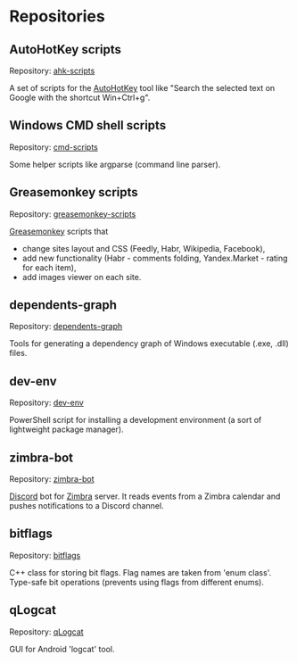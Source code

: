 # Repositories


## AutoHotKey scripts

Repository: [ahk-scripts](https://github.com/DmitrySokolov/ahk-scripts)

A set of scripts for the [AutoHotKey](https://www.autohotkey.com/) tool like "Search the selected text on Google with the shortcut Win+Ctrl+g".


## Windows CMD shell scripts

Repository: [cmd-scripts](https://github.com/DmitrySokolov/cmd-scripts)

Some helper scripts like argparse (command line parser).


## Greasemonkey scripts

Repository: [greasemonkey-scripts](https://github.com/DmitrySokolov/greasemonkey-scripts)

[Greasemonkey](https://addons.mozilla.org/firefox/addon/greasemonkey/) scripts that
* change sites layout and CSS (Feedly, Habr, Wikipedia, Facebook),
* add new functionality (Habr - comments folding, Yandex.Market - rating for each item),
* add images viewer on each site.


## dependents-graph

Repository: [dependents-graph](https://github.com/DmitrySokolov/dependents-graph)

Tools for generating a dependency graph of Windows executable (.exe, .dll) files.


## dev-env

Repository: [dev-env](https://github.com/DmitrySokolov/dev-env)

PowerShell script for installing a development environment (a sort of lightweight package manager).


## zimbra-bot

Repository: [zimbra-bot](https://github.com/DmitrySokolov/zimbra-bot)

[Discord](https://discordapp.com/) bot for [Zimbra](https://www.zimbra.com) server. It reads events from a Zimbra calendar and pushes notifications to a Discord channel.


## bitflags

Repository: [bitflags](https://github.com/DmitrySokolov/bitflags)

C++ class for storing bit flags. Flag names are taken from 'enum class'. Type-safe bit operations (prevents using flags from different enums).


## qLogcat

Repository: [qLogcat](https://github.com/DmitrySokolov/qLogcat)

GUI for Android 'logcat' tool.
